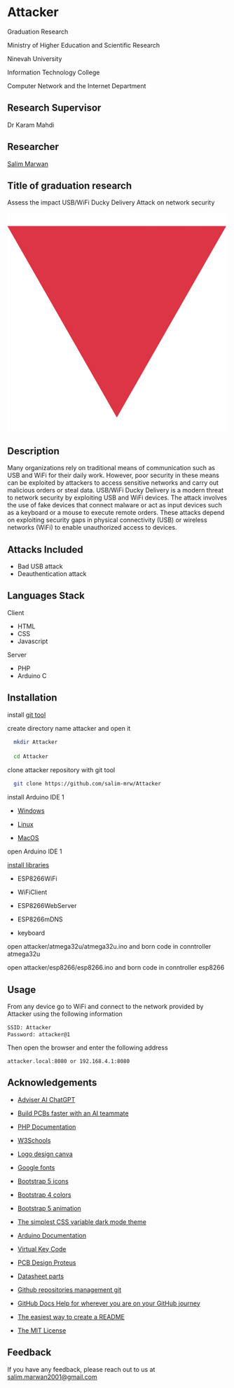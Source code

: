 # Attacker

Graduation Research

Ministry of Higher Education and Scientific Research

Ninevah University

Information Technology College

Computer Network and the Internet Department


## Research Supervisor

Dr Karam Mahdi


## Researcher

[Salim Marwan](https://www.github.com/salim-mrw)


## Title of graduation research

Assess the impact USB/WiFi Ducky Delivery Attack on network security


![Logo](web-page/logo.png)


## Description

Many organizations rely on traditional means of communication such as USB and WiFi for their daily work. However, poor security in these means can be exploited by attackers to access sensitive networks and carry out malicious orders or steal data. USB/WiFi Ducky Delivery is a modern threat to network security by exploiting USB and WiFi devices. The attack involves the use of fake devices that connect malware or act as input devices such as a keyboard or a mouse to execute remote orders. These attacks depend on exploiting security gaps in physical connectivity (USB) or wireless networks (WiFi) to enable unauthorized access to devices.


## Attacks Included

- Bad USB attack
- Deauthentication attack


## Languages Stack

Client

- HTML
- CSS
- Javascript

Server

- PHP
- Arduino C


## Installation

install [git tool](https://git-scm.com/downloads)

create directory name attacker and open it

```bash
  mkdir Attacker

  cd Attacker
```

clone attacker repository with git tool

```bash
  git clone https://github.com/salim-mrw/Attacker
```
install Arduino IDE 1

- [Windows](https://docs.arduino.cc/software/ide-v1/tutorials/Windows/)

- [Linux](https://docs.arduino.cc/software/ide-v1/tutorials/Linux/)

- [MacOS](https://docs.arduino.cc/software/ide-v1/tutorials/macOS/)

open Arduino IDE 1

[install libraries](https://docs.arduino.cc/software/ide-v1/tutorials/installing-libraries/)

- ESP8266WiFi

- WiFiClient

- ESP8266WebServer

- ESP8266mDNS

- keyboard

open attacker/atmega32u/atmega32u.ino and born code in conntroller atmega32u

open attacker/esp8266/esp8266.ino and born code in conntroller esp8266


## Usage

From any device go to WiFi and connect to the network provided by Attacker using the following information

    SSID: Attacker
    Password: attacker@1

Then open the browser and enter the following address

    attacker.local:8080 or 192.168.4.1:8080


## Acknowledgements

 - [Adviser AI ChatGPT](https://openai.com/index/chatgpt/)

 - [Build PCBs faster with an AI teammate](https://www.flux.ai/)

 - [PHP Documentation](https://www.php.net/docs.php)

 - [W3Schools](https://www.w3schools.com/)

 - [Logo design canva](https://www.canva.com/)

 - [Google fonts](https://fonts.google.com/)

 - [Bootstrap 5 icons](https://icons.getbootstrap.com/)

 - [Bootstrap 4 colors](https://colorswall.com/palette/3)

 - [Bootstrap 5 animation](https://mdbootstrap.com/docs/standard/content-styles/animations/)

 - [The simplest CSS variable dark mode theme](https://lukelowrey.com/css-variable-theme-switcher/)

 - [Arduino Documentation](https://docs.arduino.cc/)

 - [Virtual Key Code](https://learn.microsoft.com/en-us/windows/win32/inputdev/virtual-key-codes)

 - [PCB Design Proteus](https://www.labcenter.com/)

 - [Datasheet parts](https://www.alldatasheet.com/)

 - [Github repositories management git](https://git-scm.com/)

 - [GitHub Docs
Help for wherever you are on your GitHub journey](https://docs.github.com/en)

 - [The easiest way to create a
README](https://readme.so/en)

 - [The MIT License](https://opensource.org/license/MIT)


## Feedback

If you have any feedback, please reach out to us at salim.marwan2001@gmail.com

